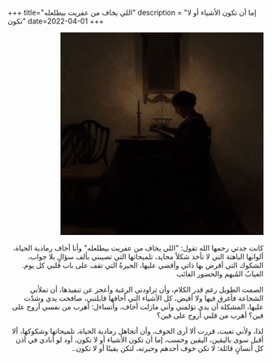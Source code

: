 +++
title="اللي يخاف من عفريت بيطلعله"
description = "إما أن تكون الأشياء أو لا تكون"
date=2022-04-01
+++


<div dir="rtl">


![Lady](lady.jpg)

كانت جدتي رحمها الله تقول: "اللي يخاف من عفريت بيطلعله"
وأنا أخاف رمادية الحياة، ألوانها الباهتة التي لا تأخذ شكلاً محايد، تلميحاتها التي تصيبني بألف سؤالٍ بلا جواب، الشكوك التي أقرض بها ذاتي وأقضي عليها، الحيرةُ التي تقف على باب قلبي كل يوم. الغيابُ المُبهم والحضور الغائب

الصمت الطويل رغم قدر الكلام، وأن تراودني الرغبة وأعجز عن تنفيذها، أن تملأني الشجاعة فأغرق فيها ولا أفيض، كل الأشياء التي أخافها قابلتني، صافحت يدي وشدّت عليها، المشكلة أن يدي تؤلمني وأني مازلت أخاف، وأتساءل: أهرب من نفسي أروح على فين؟ أهرب من قلبي أروح على فين؟

لذا، ولأني تعبت، قررت ألا أرى الخوف، وأن أتجاهل رمادية الحياة، تلميحاتها وشكوكها، ألا أقبل سوى باليقين، اليقين وحسب، إما أن تكون الأشياء أو لا تكون، أود لو أنادي في أذن كل أنسانٍ قائلة: لا تكن خوف أحدهم وحيرته، لتكن يقينًا أو لا تكون..


</div>
